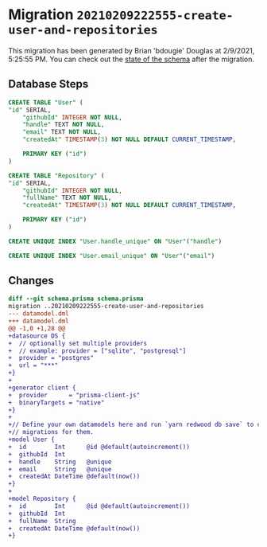 # Migration `20210209222555-create-user-and-repositories`

This migration has been generated by Brian 'bdougie' Douglas at 2/9/2021, 5:25:55 PM.
You can check out the [state of the schema](./schema.prisma) after the migration.

## Database Steps

```sql
CREATE TABLE "User" (
"id" SERIAL,
    "githubId" INTEGER NOT NULL,
    "handle" TEXT NOT NULL,
    "email" TEXT NOT NULL,
    "createdAt" TIMESTAMP(3) NOT NULL DEFAULT CURRENT_TIMESTAMP,

    PRIMARY KEY ("id")
)

CREATE TABLE "Repository" (
"id" SERIAL,
    "githubId" INTEGER NOT NULL,
    "fullName" TEXT NOT NULL,
    "createdAt" TIMESTAMP(3) NOT NULL DEFAULT CURRENT_TIMESTAMP,

    PRIMARY KEY ("id")
)

CREATE UNIQUE INDEX "User.handle_unique" ON "User"("handle")

CREATE UNIQUE INDEX "User.email_unique" ON "User"("email")
```

## Changes

```diff
diff --git schema.prisma schema.prisma
migration ..20210209222555-create-user-and-repositories
--- datamodel.dml
+++ datamodel.dml
@@ -1,0 +1,28 @@
+datasource DS {
+  // optionally set multiple providers
+  // example: provider = ["sqlite", "postgresql"]
+  provider = "postgres"
+  url = "***"
+}
+
+generator client {
+  provider      = "prisma-client-js"
+  binaryTargets = "native"
+}
+
+// Define your own datamodels here and run `yarn redwood db save` to create
+// migrations for them.
+model User {
+  id        Int      @id @default(autoincrement())
+  githubId  Int
+  handle    String   @unique
+  email     String   @unique
+  createdAt DateTime @default(now())
+}
+
+model Repository {
+  id        Int      @id @default(autoincrement())
+  githubId  Int
+  fullName  String
+  createdAt DateTime @default(now())
+}
```



